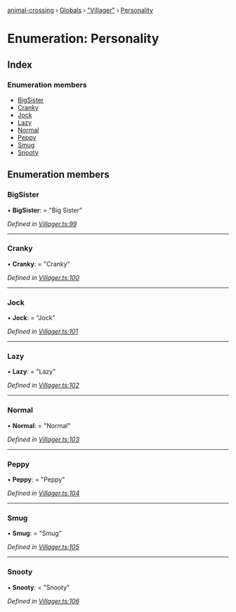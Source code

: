 [animal-crossing](../README.md) › [Globals](../globals.md) › ["Villager"](../modules/_villager_.md) › [Personality](_villager_.personality.md)

# Enumeration: Personality

## Index

### Enumeration members

* [BigSister](_villager_.personality.md#bigsister)
* [Cranky](_villager_.personality.md#cranky)
* [Jock](_villager_.personality.md#jock)
* [Lazy](_villager_.personality.md#lazy)
* [Normal](_villager_.personality.md#normal)
* [Peppy](_villager_.personality.md#peppy)
* [Smug](_villager_.personality.md#smug)
* [Snooty](_villager_.personality.md#snooty)

## Enumeration members

###  BigSister

• **BigSister**: = "Big Sister"

*Defined in [Villager.ts:99](https://github.com/Norviah/animal-crossing/blob/e8c2f7d/module/types/Villager.ts#L99)*

___

###  Cranky

• **Cranky**: = "Cranky"

*Defined in [Villager.ts:100](https://github.com/Norviah/animal-crossing/blob/e8c2f7d/module/types/Villager.ts#L100)*

___

###  Jock

• **Jock**: = "Jock"

*Defined in [Villager.ts:101](https://github.com/Norviah/animal-crossing/blob/e8c2f7d/module/types/Villager.ts#L101)*

___

###  Lazy

• **Lazy**: = "Lazy"

*Defined in [Villager.ts:102](https://github.com/Norviah/animal-crossing/blob/e8c2f7d/module/types/Villager.ts#L102)*

___

###  Normal

• **Normal**: = "Normal"

*Defined in [Villager.ts:103](https://github.com/Norviah/animal-crossing/blob/e8c2f7d/module/types/Villager.ts#L103)*

___

###  Peppy

• **Peppy**: = "Peppy"

*Defined in [Villager.ts:104](https://github.com/Norviah/animal-crossing/blob/e8c2f7d/module/types/Villager.ts#L104)*

___

###  Smug

• **Smug**: = "Smug"

*Defined in [Villager.ts:105](https://github.com/Norviah/animal-crossing/blob/e8c2f7d/module/types/Villager.ts#L105)*

___

###  Snooty

• **Snooty**: = "Snooty"

*Defined in [Villager.ts:106](https://github.com/Norviah/animal-crossing/blob/e8c2f7d/module/types/Villager.ts#L106)*
